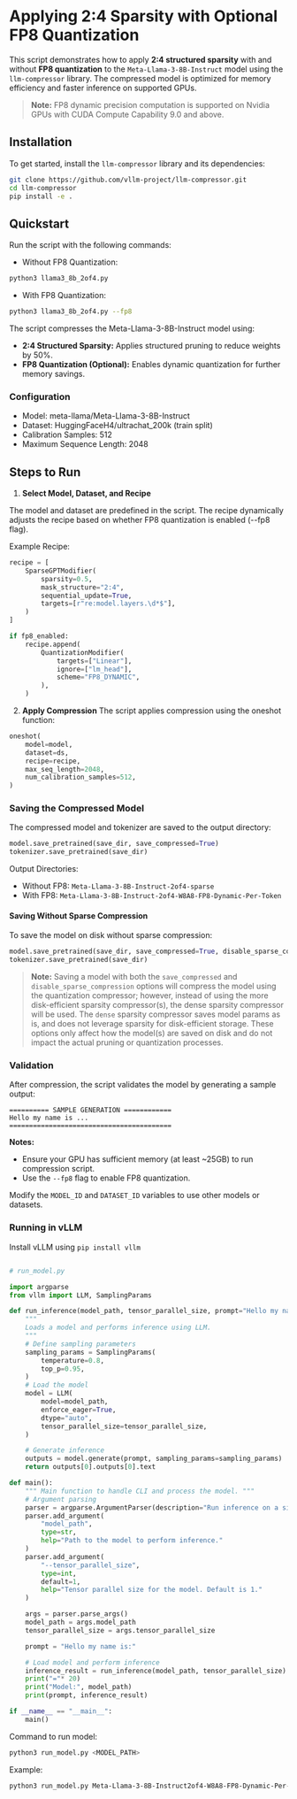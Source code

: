 # Applying 2:4 Sparsity with Optional FP8 Quantization

This script demonstrates how to apply **2:4 structured sparsity** with and without **FP8 quantization** to the `Meta-Llama-3-8B-Instruct` model using the `llm-compressor` library. The compressed model is optimized for memory efficiency and faster inference on supported GPUs.

> **Note:** FP8 dynamic precision computation is supported on Nvidia GPUs with CUDA Compute Capability 9.0 and above.


## Installation

To get started, install the `llm-compressor` library and its dependencies:

```bash
git clone https://github.com/vllm-project/llm-compressor.git
cd llm-compressor
pip install -e .
```

## Quickstart
Run the script with the following commands:

- Without FP8 Quantization:

```bash
python3 llama3_8b_2of4.py
```

- With FP8 Quantization:

```bash
python3 llama3_8b_2of4.py --fp8
```

The script compresses the Meta-Llama-3-8B-Instruct model using:

- **2:4 Structured Sparsity:** Applies structured pruning to reduce weights by 50%.
- **FP8 Quantization (Optional):** Enables dynamic quantization for further memory savings.


### Configuration

- Model: meta-llama/Meta-Llama-3-8B-Instruct
- Dataset: HuggingFaceH4/ultrachat_200k (train split)
- Calibration Samples: 512
- Maximum Sequence Length: 2048

## Steps to Run

1. **Select Model, Dataset, and Recipe**

The model and dataset are predefined in the script. The recipe dynamically adjusts the recipe based on 
whether FP8 quantization is enabled (--fp8 flag).

Example Recipe:

```python
recipe = [
    SparseGPTModifier(
        sparsity=0.5,
        mask_structure="2:4",
        sequential_update=True,
        targets=[r"re:model.layers.\d*$"],
    )
]

if fp8_enabled:
    recipe.append(
        QuantizationModifier(
            targets=["Linear"],
            ignore=["lm_head"],
            scheme="FP8_DYNAMIC",
        ),
    )
```

2. **Apply Compression**
The script applies compression using the oneshot function:

```python
oneshot(
    model=model,
    dataset=ds,
    recipe=recipe,
    max_seq_length=2048,
    num_calibration_samples=512,
)
```

### Saving the Compressed Model

The compressed model and tokenizer are saved to the output directory:

```python
model.save_pretrained(save_dir, save_compressed=True)
tokenizer.save_pretrained(save_dir)
```

Output Directories:
- Without FP8: `Meta-Llama-3-8B-Instruct-2of4-sparse`
- With FP8: `Meta-Llama-3-8B-Instruct-2of4-W8A8-FP8-Dynamic-Per-Token`

#### Saving Without Sparse Compression

To save the model on disk without sparse compression:

```python
model.save_pretrained(save_dir, save_compressed=True, disable_sparse_compression=True)
tokenizer.save_pretrained(save_dir)
```

> **Note:** Saving a model with both the `save_compressed` and `disable_sparse_compression` options will compress the model using the quantization compressor; however, instead of using the more disk-efficient sparsity compressor(s), the dense sparsity compressor will be used. The `dense` sparsity compressor saves model params as is, and does not leverage sparsity for disk-efficient storage. These options only affect how the model(s) are saved on disk and do not impact the actual pruning or quantization processes.

### Validation

After compression, the script validates the model by generating a sample output:

```plaintext
========== SAMPLE GENERATION ============
Hello my name is ...
=========================================
```

**Notes:** 
- Ensure your GPU has sufficient memory (at least ~25GB) to run compression script.
- Use the `--fp8` flag to enable FP8 quantization.

Modify the `MODEL_ID` and `DATASET_ID` variables to use other models or datasets.
### Running in vLLM

Install vLLM using `pip install vllm`

```python

# run_model.py

import argparse
from vllm import LLM, SamplingParams

def run_inference(model_path, tensor_parallel_size, prompt="Hello my name is:"):
    """
    Loads a model and performs inference using LLM.
    """
    # Define sampling parameters
    sampling_params = SamplingParams(
        temperature=0.8,
        top_p=0.95,
    )
    # Load the model
    model = LLM(
        model=model_path, 
        enforce_eager=True,
        dtype="auto",
        tensor_parallel_size=tensor_parallel_size,
    )

    # Generate inference
    outputs = model.generate(prompt, sampling_params=sampling_params)
    return outputs[0].outputs[0].text

def main():
    """ Main function to handle CLI and process the model. """
    # Argument parsing
    parser = argparse.ArgumentParser(description="Run inference on a single model and print results.")
    parser.add_argument(
        "model_path",
        type=str,
        help="Path to the model to perform inference."
    )
    parser.add_argument(
        "--tensor_parallel_size",
        type=int,
        default=1,
        help="Tensor parallel size for the model. Default is 1."
    )

    args = parser.parse_args()
    model_path = args.model_path
    tensor_parallel_size = args.tensor_parallel_size

    prompt = "Hello my name is:"

    # Load model and perform inference
    inference_result = run_inference(model_path, tensor_parallel_size)
    print("="* 20)
    print("Model:", model_path)
    print(prompt, inference_result)

if __name__ == "__main__":
    main()
```

Command to run model:
```bash
python3 run_model.py <MODEL_PATH>
```

Example:
```bash
python3 run_model.py Meta-Llama-3-8B-Instruct2of4-W8A8-FP8-Dynamic-Per-Token
```


